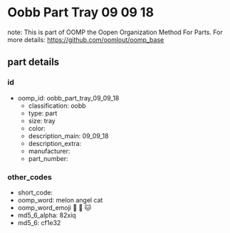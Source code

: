 # Oobb Part Tray 09 09 18  

note: This is part of OOMP the Oopen Organization Method For Parts. For more details: https://github.com/oomlout/oomp_base

##  part details





### id
* oomp_id: oobb_part_tray_09_09_18
  * classification: oobb
  * type: part
  * size: tray
  * color: 
  * description_main: 09_09_18
  * description_extra: 
  * manufacturer: 
  * part_number: 

### other_codes
* short_code: 
* oomp_word: melon angel cat
* oomp_word_emoji :melon: :angel: :cat:
* md5_6_alpha: 82xiq
* md5_6: cf1e32